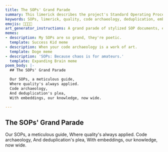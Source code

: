 ```yaml
---
title: The SOPs' Grand Parade
summary: This limerick describes the project's Standard Operating Procedures (SOPs) as a meticulous guide for quality, encompassing code archaeology, deduplication, and the use of embeddings to expand knowledge.
keywords: SOPs, limerick, quality, code archaeology, deduplication, embeddings, knowledge, guide, meticulous
emojis: 📜✅🔎✨
art_generator_instructions: A grand parade of stylized SOP documents, each glowing with clarity and precision. Figures representing "code archaeology" (digging through old code) and "deduplication" (merging identical blocks) are seen working diligently. Glowing "embeddings" are radiating outwards, expanding the knowledge base. The overall feeling should be one of order, efficiency, and the beauty of well-defined processes.
memes:
- description: My SOPs are so grand, they're poetic.
  template: Success Kid meme
- description: When your code archaeology is a work of art.
  template: Doge meme
- description: 'SOPs: Because chaos is for amateurs.'
  template: Expanding Brain meme
poem_body: |-
  ## The SOPs' Grand Parade

  Our SOPs, a meticulous guide,
  Where quality's always applied.
  Code archaeology,
  And deduplication's plea,
  With embeddings, our knowledge, now wide.

---
```

## The SOPs' Grand Parade

Our SOPs, a meticulous guide,
Where quality's always applied.
Code archaeology,
And deduplication's plea,
With embeddings, our knowledge, now wide.